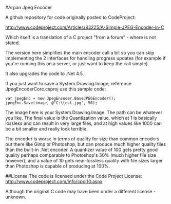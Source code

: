 #Arpan Jpeg Encoder

A github repository for code originally posted to CodeProject:

http://www.codeproject.com/Articles/83225/A-Simple-JPEG-Encoder-in-C

Which itself is a translation of a C project "from a forum" - where is not stated.

The version here simplifies the main encoder call a bit so you can skip implementing the 2 interfaces for handling progress updates (for example if you're running this on a server, or just want to keep the call simple).

It also upgrades the code to .Net 4.5.

If you just want to save a System.Drawing.Image, reference JpegEncoderCore.csproj use this sample code:

	var jpegEnc = new JpegEncoder.BaseJPEGEncoder();
	jpegEnc.Save(image, @"C:\test.jpg", 50);

The image here is your System.Drawing.Image. The path can be whatever you like. The final value is the Quantization value, which at 1 is basically lossless and can result in very large files, and at high values like 1000 can be a bit smaller and really look terrible.

The encoder is worse in terms of quality for size than common encoders out there like Gimp or Photoshop, but can produce much higher quality files than the built-in .Net encoder. A quantizer value of 100 gets pretty good quality perhaps comparable to Photoshop's 30% (much higher file size however), and a value of 10 gets near-lossless quality with file sizes larger than Photoshop is capable of producing at 100%.


##License
The code is licensed under the Code Project License:
http://www.codeproject.com/info/cpol10.aspx

Although the original C code may have been under a different license - unknown.